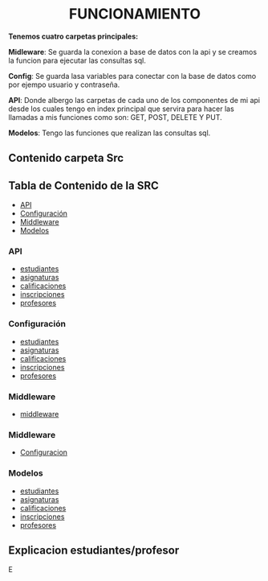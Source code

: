 <h1 align="center">FUNCIONAMIENTO</h1>

**Tenemos cuatro carpetas principales:**

**Midleware**: Se guarda la conexion a base de datos con la api y se creamos la funcion para ejecutar las consultas sql.

**Config**: Se guarda lasa variables para conectar con la base de datos como por ejempo usuario y contraseña.

**API**: Donde albergo las carpetas de cada uno de los componentes de mi api desde los cuales tengo en index principal que servira para hacer las llamadas a mis funciones como son:
GET, POST, DELETE Y PUT.

**Modelos**: Tengo las funciones que realizan las consultas sql.

<h2 align="left">Contenido carpeta Src</h2>

## Tabla de Contenido de la SRC
- [API](#api)
- [Configuración](#config)
- [Middleware](#/middleware)
- [Modelos](#models)
### API
- [estudiantes](src/api/estudiantes/index.php)
- [asignaturas](src/api/asignaturas/index.php)
- [calificaciones](src/api/calificaciones/index.php)
- [inscripciones](src/api/inscripciones/index.php)
- [profesores](src/api/profesores/index.php)
### Configuración
- [estudiantes](src/api/estudiantes/index.php)
- [asignaturas](src/api/asignaturas/index.php)
- [calificaciones](src/api/calificaciones/index.php)
- [inscripciones](src/api/inscripciones/index.php)
- [profesores](src/api/profesores/index.php)
### Middleware
- [middleware](src/middleware/config.php)
### Middleware
- [Configuracion](src/config/config.php)
### Modelos
- [estudiantes](src/api/estudiantes/estudiantes.php)
- [asignaturas](src/api/asignaturas/asignaturas.php)
- [calificaciones](src/api/calificaciones/calificaciones.php)
- [inscripciones](src/api/inscripciones/inscripciones.php)
- [profesores](src/api/profesores/profesores.php)
  

<h2 align="left">Explicacion estudiantes/profesor</h2>
E
